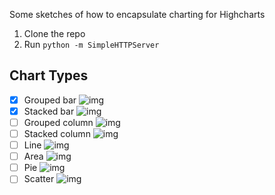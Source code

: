 Some sketches of how to encapsulate charting for Highcharts


1. Clone the repo
2. Run `python -m SimpleHTTPServer`



## Chart Types

- [x] Grouped bar ![img](https://chart.googleapis.com/chart?cht=bhg&chs=200x125&chd=s:el,or&chco=4d89f9,c6d9fd&chbh=15,4,15)
- [x] Stacked bar ![img](https://chart.googleapis.com/chart?cht=bhs&chs=200x125&chd=t:10,50,60,80,40|50,60,100,40,20&chco=4d89f9,c6d9fd&chbh=20&chds=0,160)
- [ ] Grouped column ![img](https://chart.googleapis.com/chart?cht=bvg&chs=200x125&chd=s:hello,world&chco=4d89f9,c6d9fd&chbh=15,4,15)
- [ ] Stacked column ![img](https://chart.googleapis.com/chart?cht=bvs&chs=200x125&chd=t:10,50,60,80,40|50,60,100,40,20&chco=4d89f9,c6d9fd&chbh=20&chds=0,160)
- [ ] Line ![img](https://chart.googleapis.com/chart?cht=lc&chco=FF0000,00FF00,0000FF&chs=200x125&chd=s:FOETHECat,lkjtf3asv,KATYPSNXJ&chxt=x,y&chxl=0:|Oct|Nov|Dec|1:||20K||60K||100K)
- [ ] Area ![img](https://chart.googleapis.com/chart?cht=lc&chd=s:cefhjkqwrlgYcfgc,QSSVXXdkfZUMRTUQ,HJJMOOUbVPKDHKLH&chls=1,1,0|1,1,0|1,1,0|1,4,0&chxt=x,y&chxl=0:|Sep|Oct|Nov|Dec|1:||50|100&chs=200x125&chm=b,224499,0,1,0|b,FF0000,1,2,0|b,80C65A,2,3,0)
- [ ] Pie ![img](https://chart.googleapis.com/chart?cht=p&chd=s:Uf9a&chs=200x100&chl=January|February|March|April)
- [ ] Scatter ![img](https://chart.googleapis.com/chart?cht=s&chs=250x125&chd=t:12,87,75,41,23,96,68,71,34,9|98,60,27,34,56,79,58,74,18,76|84,23,69,81,47,94,60,93,64,54&chxt=x,y&chco=FF0000|0000FF&chdl=Cats|Dogs)
